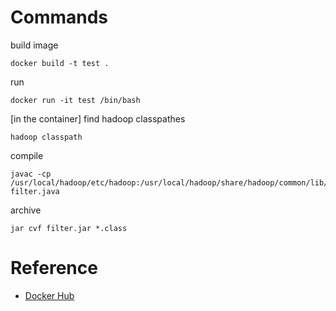 # Commands
build image
```
docker build -t test .
```

run
```
docker run -it test /bin/bash
```

[in the container]
find hadoop classpathes
```
hadoop classpath
```

compile
```
javac -cp /usr/local/hadoop/etc/hadoop:/usr/local/hadoop/share/hadoop/common/lib/*:/usr/local/hadoop/share/hadoop/common/*:/usr/local/hadoop/share/hadoop/hdfs:/usr/local/hadoop/share/hadoop/hdfs/lib/*:/usr/local/hadoop/share/hadoop/hdfs/*:/usr/local/hadoop/share/hadoop/mapreduce/*:/usr/local/hadoop/share/hadoop/yarn:/usr/local/hadoop/share/hadoop/yarn/lib/*:/usr/local/hadoop/share/hadoop/yarn/* filter.java
```

archive
```
jar cvf filter.jar *.class
```

# Reference
* [Docker Hub](https://hub.docker.com/r/ukwa/docker-hadoop/)
